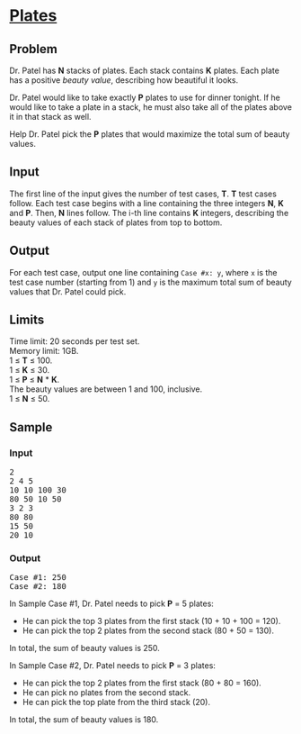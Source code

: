 # [Plates](https://codingcompetitions.withgoogle.com/kickstart/round/000000000019ffc7/00000000001d40bb)
## Problem
Dr. Patel has **N** stacks of plates. Each stack contains **K** plates. Each plate has a positive *beauty value*, describing how beautiful it looks.

Dr. Patel would like to take exactly **P** plates to use for dinner tonight. If he would like to take a plate in a stack, he must also take all of the plates above it in that stack as well.

Help Dr. Patel pick the **P** plates that would maximize the total sum of beauty values.

## Input
The first line of the input gives the number of test cases, **T**. **T** test cases follow. Each test case begins with a line containing the three integers **N**, **K** and **P**. Then, **N** lines follow. The i-th line contains **K** integers, describing the beauty values of each stack of plates from top to bottom.

## Output
For each test case, output one line containing `Case #x: y`, where `x` is the test case number (starting from 1) and `y` is the maximum total sum of beauty values that Dr. Patel could pick.

## Limits
Time limit: 20 seconds per test set.  
Memory limit: 1GB.  
1 ≤ **T** ≤ 100.  
1 ≤ **K** ≤ 30.  
1 ≤ **P** ≤ **N** * **K**.  
The beauty values are between 1 and 100, inclusive.  
1 ≤ **N** ≤ 50.

## Sample
### Input
<pre>
2
2 4 5
10 10 100 30
80 50 10 50
3 2 3
80 80
15 50
20 10
</pre>
### Output
<pre>
Case #1: 250
Case #2: 180
</pre>

In Sample Case #1, Dr. Patel needs to pick **P** = 5 plates:
- He can pick the top 3 plates from the first stack (10 + 10 + 100 = 120).
- He can pick the top 2 plates from the second stack (80 + 50 = 130).

In total, the sum of beauty values is 250.
  
In Sample Case #2, Dr. Patel needs to pick **P** = 3 plates:
- He can pick the top 2 plates from the first stack (80 + 80 = 160).
- He can pick no plates from the second stack.
- He can pick the top plate from the third stack (20).

In total, the sum of beauty values is 180. 
